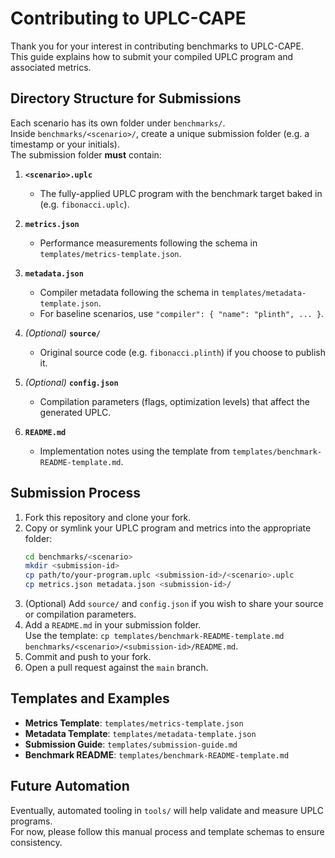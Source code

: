 # Contributing to UPLC-CAPE

Thank you for your interest in contributing benchmarks to UPLC-CAPE.  
This guide explains how to submit your compiled UPLC program and associated metrics.

## Directory Structure for Submissions

Each scenario has its own folder under `benchmarks/`.  
Inside `benchmarks/<scenario>/`, create a unique submission folder (e.g. a timestamp or your initials).  
The submission folder **must** contain:

1. **`<scenario>.uplc`**  
   - The fully-applied UPLC program with the benchmark target baked in (e.g. `fibonacci.uplc`).

2. **`metrics.json`**  
   - Performance measurements following the schema in `templates/metrics-template.json`.

3. **`metadata.json`**  
   - Compiler metadata following the schema in `templates/metadata-template.json`.  
   - For baseline scenarios, use `"compiler": { "name": "plinth", ... }`.

4. *(Optional)* **`source/`**  
   - Original source code (e.g. `fibonacci.plinth`) if you choose to publish it.

5. *(Optional)* **`config.json`**  
   - Compilation parameters (flags, optimization levels) that affect the generated UPLC.

6. **`README.md`**  
   - Implementation notes using the template from `templates/benchmark-README-template.md`.

## Submission Process

1. Fork this repository and clone your fork.
2. Copy or symlink your UPLC program and metrics into the appropriate folder:
   ```bash
   cd benchmarks/<scenario>
   mkdir <submission-id>
   cp path/to/your-program.uplc <submission-id>/<scenario>.uplc
   cp metrics.json metadata.json <submission-id>/
   ```
3. (Optional) Add `source/` and `config.json` if you wish to share your source or compilation parameters.
4. Add a `README.md` in your submission folder.  
   Use the template: `cp templates/benchmark-README-template.md benchmarks/<scenario>/<submission-id>/README.md`.
5. Commit and push to your fork.
6. Open a pull request against the `main` branch.

## Templates and Examples

- **Metrics Template**: `templates/metrics-template.json`  
- **Metadata Template**: `templates/metadata-template.json`  
- **Submission Guide**: `templates/submission-guide.md`  
- **Benchmark README**: `templates/benchmark-README-template.md`

## Future Automation

Eventually, automated tooling in `tools/` will help validate and measure UPLC programs.  
For now, please follow this manual process and template schemas to ensure consistency.
